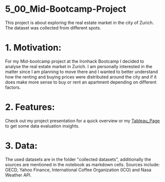 # 5_00_Mid-Bootcamp-Project
This project is about exploring the real estate market in the city of Zurich. The dataset was collected from different spots.


# 1. Motivation: 

For my Mid-bootcamp project at the Ironhack Bootcamp I decided to analyse the real estate market in Zurich. 
I am personally interested in the matter since I am planning to move there and I wanted to better understand how the renting and buying prices were
distributed around the city and if it does make more sense to buy or rent an apartment depending on different factors.

# 2. Features: 

Check out my project presentation for a quick overview or my [Tableau_Page](https://public.tableau.com/views/Mid-Bootcamp/Sheet5?:language=en-US&:display_count=n&:origin=viz_share_link) to get some data evaluation insights. 


# 3. Data: 

The used datasets are in the folder "collected datasets", additionally the sources are mentioned in the notebook as markdown cells.
Sources include: OECD, Yahoo Finance, International Coffee Organization (ICO) and Nasa Weather API.
